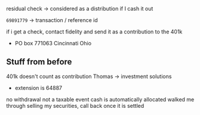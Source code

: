 residual check -> considered as a distribution if I cash it out

`69891779` -> transaction / reference id

if i get a check, contact fidelity and send it as a contribution to the 401k
- PO box 771063 Cincinnati Ohio 

## Stuff from before
401k doesn't count as contribution
Thomas -> investment solutions
- extension is 64887

no withdrawal 
not a taxable event
cash is automatically allocated
walked me through selling my securities, call back once it is settled